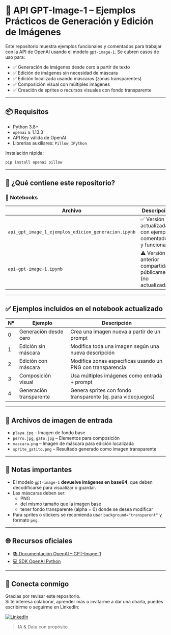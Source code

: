 # 🧠 API GPT-Image-1 – Ejemplos Prácticos de Generación y Edición de Imágenes

Este repositorio muestra ejemplos funcionales y comentados para trabajar con la API de OpenAI usando el modelo `gpt-image-1`. Se cubren casos de uso para:

- ✅ Generación de imágenes desde cero a partir de texto
- ✅ Edición de imágenes sin necesidad de máscara
- ✅ Edición localizada usando máscaras (zonas transparentes)
- ✅ Composición visual con múltiples imágenes
- ✅ Creación de sprites o recursos visuales con fondo transparente

---

## 📦 Requisitos

- Python 3.8+
- `openai` ≥ 1.13.3
- API Key válida de OpenAI
- Librerías auxiliares: `Pillow`, `IPython`

Instalación rápida:

```bash
pip install openai pillow
```

---

## 🚀 ¿Qué contiene este repositorio?

### 📘 Notebooks

| Archivo | Descripción |
|--------|-------------|
| `api_gpt_image_1_ejemplos_edicion_generacion.ipynb` | ✅ Versión actualizada con ejemplos comentados y funcionales |
| `api-gpt-image-1.ipynb` | ⚠️ Versión anterior compartida públicamente (no actualizada) |

---

## ✅ Ejemplos incluidos en el notebook actualizado

| Nº | Ejemplo | Descripción |
|----|---------|-------------|
| 0 | Generación desde cero | Crea una imagen nueva a partir de un prompt |
| 1 | Edición sin máscara | Modifica toda una imagen según una nueva descripción |
| 2 | Edición con máscara | Modifica zonas específicas usando un PNG con transparencia |
| 3 | Composición visual | Usa múltiples imágenes como entrada + prompt |
| 4 | Generación transparente | Genera sprites con fondo transparente (ej. para videojuegos) |

---

## 📂 Archivos de imagen de entrada

- `playa.jpg` – Imagen de fondo base
- `perro.jpg`, `gato.jpg` – Elementos para composición
- `mascara.png` – Imagen de máscara para edición localizada
- `sprite_gatito.png` – Resultado generado como imagen transparente

---

## 📌 Notas importantes

- El modelo `gpt-image-1` **devuelve imágenes en base64**, que deben decodificarse para visualizar o guardar.
- Las máscaras deben ser:
  - PNG
  - del mismo tamaño que la imagen base
  - tener fondo transparente (alpha = 0) donde se desea modificar
- Para sprites o stickers se recomienda usar `background="transparent"` y formato `png`.

---

## 🌐 Recursos oficiales

- [📚 Documentación OpenAI – GPT-Image-1](https://platform.openai.com/docs/guides/images)
- [💻 SDK OpenAI Python](https://github.com/openai/openai-python)

---

## 🤝 Conecta conmigo

Gracias por revisar este repositorio.  
Si te interesa colaborar, aprender más o invitarme a dar una charla, puedes escribirme o seguirme en LinkedIn:

[![LinkedIn](https://img.shields.io/badge/LinkedIn-Miguel%20Cotrina-blue?logo=linkedin&style=flat-square)](https://www.linkedin.com/in/mcotrina/)

> IA & Data con propósito
